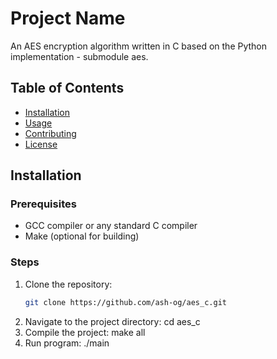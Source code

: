 # Project Name

An AES encryption algorithm written in C based on the Python implementation - submodule aes. 

## Table of Contents

- [Installation](#installation)
- [Usage](#usage)
- [Contributing](#contributing)
- [License](#license)

## Installation

### Prerequisites
- GCC compiler or any standard C compiler
- Make (optional for building)

### Steps
1. Clone the repository:
   ```bash
   git clone https://github.com/ash-og/aes_c.git
2. Navigate to the project directory:
    cd aes_c
3. Compile the project:
   make all
4. Run program:
    ./main
